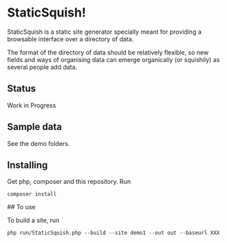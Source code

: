 # StaticSquish!

StaticSquish is a static site generator specially meant for providing a browsable interface over a directory of data.

The format of the directory of data should be relatively flexible, so new fields and ways of organising data can emerge organically (or squishily) as several people add data.

## Status

Work in Progress

## Sample data

See the demo folders.

## Installing

Get php, composer and this repository. Run

```
composer install
```

## To use

To build a site, run

```
php run/StaticSquish.php --build --site demo1 --out out --baseurl XXX
```
